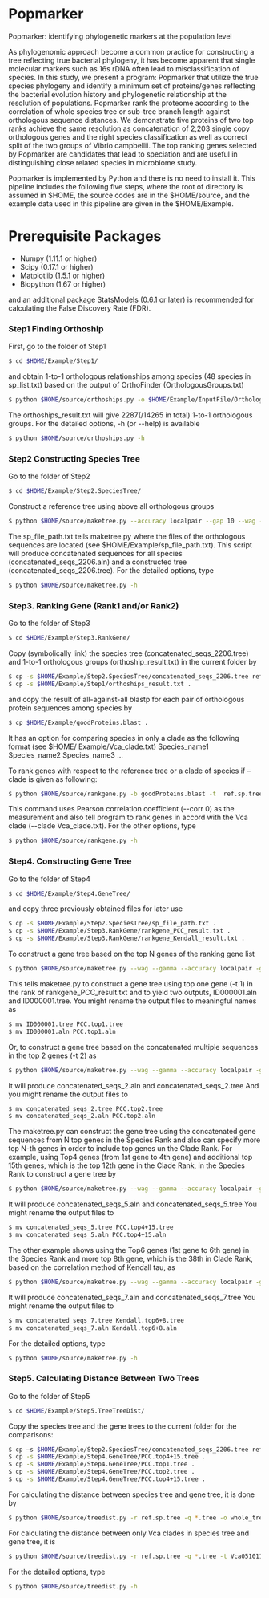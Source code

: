 # Popmarker
Popmarker: identifying phylogenetic markers at the population level

As phylogenomic approach become a common practice for constructing a tree reflecting true bacterial phylogeny, it has become apparent that single molecular markers such as 16s rDNA often lead to misclassification of species. In this study, we present a program: Popmarker that utilize the true species phylogeny and identify a minimum set of proteins/genes reflecting the bacterial evolution history and phylogenetic relationship at the resolution of populations. 
  Popmarker rank the proteome according to the correlation of whole species tree or sub-tree branch length against orthologous sequence distances. We demonstrate five proteins of two top ranks achieve the same resolution as concatenation of 2,203 single copy orthologous genes and the right species classification as well as correct split of the two groups of Vibrio campbellii. The top ranking genes selected by Popmarker are candidates that lead to speciation and are useful in distinguishing close related species in microbiome study.

Popmarker is implemented by Python and there is no need to install it. This pipeline includes the following five steps, where the root of directory is assumed in $HOME, the source codes are in the $HOME/source, and the example data used in this pipeline are given in the $HOME/Example.

# Prerequisite Packages

  - Numpy (1.11.1 or higher)
  - Scipy (0.17.1 or higher)
  - Matplotlib (1.5.1 or higher)
  - Biopython (1.67 or higher)

and an additional package StatsModels (0.6.1 or later) is recommended for calculating the False Discovery Rate (FDR).

### Step1 Finding Orthoship

First, go to the folder of Step1
```sh
$ cd $HOME/Example/Step1/
```
and obtain 1-to-1 orthologous relationships among species (48 species in sp_list.txt) based on the output of OrthoFinder (OrthologousGroups.txt)
```sh
$ python $HOME/source/orthoships.py -o $HOME/Example/InputFile/OrthologousGroups.txt -s $HOME/ Example /InputFile/sp_list.txt -r orthoships_result.txt
```
The orthoships_result.txt will give 2287(/14265 in total) 1-to-1 orthologous groups. For the detailed options, -h (or --help) is available
```sh
$ python $HOME/source/orthoships.py -h
```

### Step2 Constructing Species Tree
Go to the folder of Step2
```sh
$ cd $HOME/Example/Step2.SpeciesTree/
```
Construct a reference tree using above all orthologous groups
```sh
$ python $HOME/source/maketree.py --accuracy localpair --gap 10 --wag --gamma --orthogrp $HOME/Example/Step1/orthoships_result.txt -s sp_file_path.txt 
```

The sp_file_path.txt tells maketree.py where the files of the orthologous sequences are located (see $HOME/Example/sp_file_path.txt). This script will produce concatenated sequences for all species (concatenated_seqs_2206.aln) and a constructed tree (concatenated_seqs_2206.tree). For the detailed options, type

```sh
$ python $HOME/source/maketree.py -h
```

### Step3. Ranking Gene (Rank1 and/or Rank2)
Go to the folder of Step3
```sh
$ cd $HOME/Example/Step3.RankGene/
```
Copy (symbolically link) the species tree (concatenated_seqs_2206.tree) and 1-to-1 orthologous groups (orthoship_result.txt) in the current folder by
```sh
$ cp -s $HOME/Example/Step2.SpeciesTree/concatenated_seqs_2206.tree ref.sp.tree
$ cp -s $HOME/Example/Step1/orthoships_result.txt .
```
and copy the result of all-against-all blastp for each pair of orthologous protein sequences among species by
```sh
$ cp $HOME/Example/goodProteins.blast .
```
It has an option for comparing species in only a clade as the following format (see $HOME/ Example/Vca_clade.txt)
Species_name1
Species_name2
Species_name3
…

To rank genes with respect to the reference tree or a clade of species if –clade is given as following:
```sh
$ python $HOME/source/rankgene.py -b goodProteins.blast -t  ref.sp.tree -o orthoships_result.txt --clade Vca_clade.txt --corr 0 -r rankgene_PCC_result.txt
```
This command uses Pearson correlation coefficient (--corr 0) as the measurement and also tell program to rank genes in accord with the Vca clade (--clade Vca_clade.txt). For the other options, type
```sh
$ python $HOME/source/rankgene.py -h
```

### Step4. Constructing Gene Tree
Go to the folder of Step4
```sh
$ cd $HOME/Example/Step4.GeneTree/
```
and copy three previously obtained files for later use
```sh
$ cp -s $HOME/Example/Step2.SpeciesTree/sp_file_path.txt .
$ cp -s $HOME/Example/Step3.RankGene/rankgene_PCC_result.txt .
$ cp -s $HOME/Example/Step3.RankGene/rankgene_Kendall_result.txt .
```

To construct a gene tree based on the top N genes of the ranking gene list
```sh
$ python $HOME/source/maketree.py --wag --gamma --accuracy localpair -g rankgene_PCC_result.txt -s sp_file_path.txt -t 1
```
This tells maketree.py to construct a gene tree using top one gene (-t 1) in the rank of rankgene_PCC_result.txt and to yield two outputs, ID000001.aln and ID000001.tree.
You might rename the output files to meaningful names as
```sh
$ mv ID000001.tree PCC.top1.tree
$ mv ID000001.aln PCC.top1.aln
```
Or, to construct a gene tree based on the concatenated multiple sequences in the top 2 genes (-t 2) as
```sh
$ python $HOME/source/maketree.py --wag --gamma --accuracy localpair -g rankgene_PCC_result.txt -s sp_file_path.txt -t 2 --con
```
It will produce concatenated_seqs_2.aln and concatenated_seqs_2.tree 
And you might rename the output files to
```sh
$ mv concatenated_seqs_2.tree PCC.top2.tree
$ mv concatenated_seqs_2.aln PCC.top2.aln
```

The maketree.py can construct the gene tree using the concatenated gene sequences from N top genes in the Species Rank and also can specify more top N-th genes in order to include top genes un the Clade Rank. For example, using Top4 genes (from 1st gene to 4th gene) and additional top 15th genes, which is the top 12th gene in the Clade Rank, in the Species Rank to construct a gene tree by
```sh
$ python $HOME/source/maketree.py --wag --gamma --accuracy localpair -g rankgene_PCC_result.txt -s sp_file_path.txt -t 4 -n 15 --con
```
It will produce concatenated_seqs_5.aln and concatenated_seqs_5.tree 
You might rename the output files to
```sh
$ mv concatenated_seqs_5.tree PCC.top4+15.tree
$ mv concatenated_seqs_5.aln PCC.top4+15.aln
```

The other example shows using the Top6 genes (1st gene to 6th gene) in the Species Rank and more top 8th gene, which is the 38th in Clade Rank, based on the correlation method of Kendall tau, as
```sh
$ python $HOME/source/maketree.py --wag --gamma --accuracy localpair -g rankgene_Kendall_result.txt -s sp_file_path.txt -t 6 -n 8 --con
```
It will produce concatenated_seqs_7.aln and concatenated_seqs_7.tree 
You might rename the output files to
```sh
$ mv concatenated_seqs_7.tree Kendall.top6+8.tree
$ mv concatenated_seqs_7.aln Kendall.top6+8.aln
```
For the detailed options, type
```sh
$ python $HOME/source/maketree.py -h
```

### Step5. Calculating Distance Between Two Trees
Go to the folder of Step5
```sh
$ cd $HOME/Example/Step5.TreeTreeDist/
```
Copy the species tree and the gene trees to the current folder for the comparisons:
```sh
$ cp –s $HOME/Example/Step2.SpeciesTree/concatenated_seqs_2206.tree ref.sp.tree
$ cp -s $HOME/Example/Step4.GeneTree/PCC.top4+15.tree .
$ cp -s $HOME/Example/Step4.GeneTree/PCC.top1.tree .
$ cp -s $HOME/Example/Step4.GeneTree/PCC.top2.tree .
$ cp -s $HOME/Example/Step4.GeneTree/PCC.top4+15.tree .
```
For calculating the distance between species tree and gene tree, it is done by
```sh
$ python $HOME/source/treedist.py -r ref.sp.tree -q *.tree -o whole_tree_distance.txt
```

For calculating the distance between only Vca clades in species tree and gene tree, it is
```sh
$ python $HOME/source/treedist.py -r ref.sp.tree -q *.tree -t Vca051011E Vca051011F Vca051011G Vca1114GL Vca1116 Vca151112c Vca200612B VcaCCS02 VcaDS40M4 VcaHY01 VcaKC13 VcaNBRC15631 VcaUMTGB204 -o VcaClade_tree_distance.txt
```
For the detailed options, type
```sh
$ python $HOME/source/treedist.py -h
```

[//]: # (These are reference links used in the body of this note and get stripped out when the markdown processor does its job. There is no need to format nicely because it shouldn't be seen. Thanks SO - http://stackoverflow.com/questions/4823468/store-comments-in-markdown-syntax)


   [dill]: <https://github.com/joemccann/dillinger>
   [git-repo-url]: <https://github.com/joemccann/dillinger.git>
   [john gruber]: <http://daringfireball.net>
   [df1]: <http://daringfireball.net/projects/markdown/>
   [markdown-it]: <https://github.com/markdown-it/markdown-it>
   [Ace Editor]: <http://ace.ajax.org>
   [node.js]: <http://nodejs.org>
   [Twitter Bootstrap]: <http://twitter.github.com/bootstrap/>
   [jQuery]: <http://jquery.com>
   [@tjholowaychuk]: <http://twitter.com/tjholowaychuk>
   [express]: <http://expressjs.com>
   [AngularJS]: <http://angularjs.org>
   [Gulp]: <http://gulpjs.com>

   [PlDb]: <https://github.com/joemccann/dillinger/tree/master/plugins/dropbox/README.md>
   [PlGh]: <https://github.com/joemccann/dillinger/tree/master/plugins/github/README.md>
   [PlGd]: <https://github.com/joemccann/dillinger/tree/master/plugins/googledrive/README.md>
   [PlOd]: <https://github.com/joemccann/dillinger/tree/master/plugins/onedrive/README.md>
   [PlMe]: <https://github.com/joemccann/dillinger/tree/master/plugins/medium/README.md>
   [PlGa]: <https://github.com/RahulHP/dillinger/blob/master/plugins/googleanalytics/README.md>
